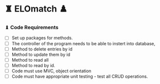 
# ♜ ELOmatch ♟️

### ♝ Code Requirements
* [ ] Set up packages for methods.
* [ ] The controller of the program needs to be able to instert into database,
* [ ] Method to delete entries by id
* [ ] Method to update them by id
* [ ] Method to read all
* [ ] Method to read by id.
* [ ] Code must use MVC, object orientation
* [ ] Code must have appropriate unit testing - test all CRUD operations.